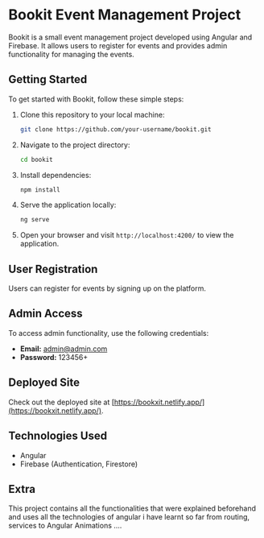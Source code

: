 # Bookit Event Management Project

Bookit is a small event management project developed using Angular and Firebase. It allows users to register for events and provides admin functionality for managing the events.

## Getting Started

To get started with Bookit, follow these simple steps:

1. Clone this repository to your local machine:

   ```bash
   git clone https://github.com/your-username/bookit.git
   ```

2. Navigate to the project directory:

   ```bash
   cd bookit
   ```

3. Install dependencies:

   ```bash
   npm install
   ```

4. Serve the application locally:

   ```bash
   ng serve
   ```

5. Open your browser and visit `http://localhost:4200/` to view the application.

## User Registration

Users can register for events by signing up on the platform.

## Admin Access

To access admin functionality, use the following credentials:

- **Email:** admin@admin.com
- **Password:** 123456+

## Deployed Site

Check out the deployed site at [https://bookxit.netlify.app/](https://bookxit.netlify.app/).

## Technologies Used

- Angular
- Firebase (Authentication, Firestore)

## Extra

This project contains all the functionalities that were explained beforehand and uses all the technologies of angular i have learnt so far from routing, services to Angular Animations ....
